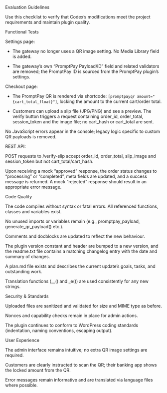 Evaluation Guidelines

Use this checklist to verify that Codex’s modifications meet the project requirements and maintain plugin quality.

Functional Tests

Settings page:

- The gateway no longer uses a QR image setting. No Media Library field is added.

- The gateway’s own “PromptPay Payload/ID” field and related validators are removed; the PromptPay ID is sourced from the PromptPay plugin’s settings.

Checkout page:

- The PromptPay QR is rendered via shortcode: `[promptpayqr amount="{cart_total_float}"]`, locking the amount to the current cart/order total.

- Customers can upload a slip file (JPG/PNG) and see a preview. The verify button triggers a request containing order_id, order_total, session_token and the image file; no cart_hash or cart_total are sent.

No JavaScript errors appear in the console; legacy logic specific to custom QR payloads is removed.

REST API:

POST requests to /verify-slip accept order_id, order_total, slip_image and session_token but not cart_total/cart_hash.

Upon receiving a mock “approved” response, the order status changes to “processing” or “completed”, meta fields are updated, and a success message is returned. A mock “rejected” response should result in an appropriate error message.

Code Quality

The code compiles without syntax or fatal errors. All referenced functions, classes and variables exist.

No unused imports or variables remain (e.g., promptpay_payload, generate_qr_payload() etc.).

Comments and docblocks are updated to reflect the new behaviour.

The plugin version constant and header are bumped to a new version, and the readme.txt file contains a matching changelog entry with the date and summary of changes.

A plan.md file exists and describes the current update’s goals, tasks, and outstanding work.

Translation functions (__() and _e()) are used consistently for any new strings.

Security & Standards

Uploaded files are sanitized and validated for size and MIME type as before.

Nonces and capability checks remain in place for admin actions.

The plugin continues to conform to WordPress coding standards (indentation, naming conventions, escaping output).

User Experience

The admin interface remains intuitive; no extra QR image settings are required.

Customers are clearly instructed to scan the QR; their banking app shows the locked amount from the QR.

Error messages remain informative and are translated via language files where possible.